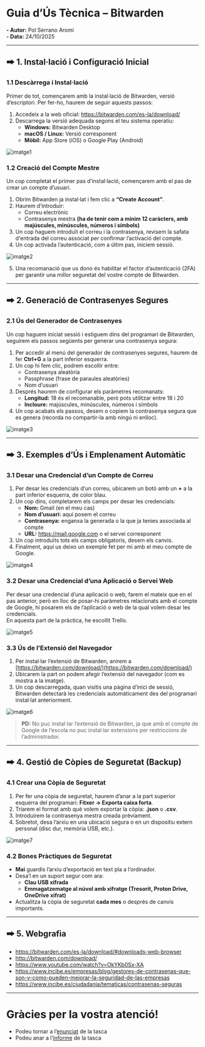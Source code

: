 # Guia d’Ús Tècnica – Bitwarden

**- Autor:** Pol Serrano Aromí  
**- Data:** 24/10/2025  

---

## 🠲 1. Instal·lació i Configuració Inicial

### 1.1 Descàrrega i Instal·lació
Primer de tot, començarem amb la instal·lació de Bitwarden, versió d’escriptori. Per fer-ho, haurem de seguir aquests passos:

1. Accedeix a la web oficial: https://bitwarden.com/es-la/download/  
2. Descarrega la versió adequada segons el teu sistema operatiu:
   - **Windows:** Bitwarden Desktop  
   - **macOS / Linux:** Versió corresponent  
   - **Mòbil:** App Store (iOS) o Google Play (Android)
     
![imatge1](/tasca_01/img/imatge_01.png)

### 1.2 Creació del Compte Mestre
Un cop completat el primer pas d’instal·lació, començarem amb el pas de crear un compte d’usuari.

1. Obrim Bitwarden ja instal·lat i fem clic a **“Create Account”**.  
2. Haurem d’introduir:
   - Correu electrònic  
   - Contrasenya mestra **(ha de tenir com a mínim 12 caràcters, amb majúscules, minúscules, números i símbols)**  
3. Un cop haguem introduït el correu i la contrasenya, revisem la safata d'entrada del correu associat per confirmar l’activació del compte.  
4. Un cop activada l’autenticació, com a últim pas, iniciem sessió.  

![imatge2](/tasca_01/img/imatge_02.png)

5. Una recomanació que us dono és habilitar el factor d’autenticació (2FA) per garantir una millor seguretat del vostre compte de Bitwarden.

---

## 🠲 2. Generació de Contrasenyes Segures

### 2.1 Ús del Generador de Contrasenyes
Un cop haguem iniciat sessió i estiguem dins del programari de Bitwarden, seguirem els passos següents per generar una contrasenya segura:

1. Per accedir al menú del generador de contrasenyes segures, haurem de fer **Ctrl+G** a la part inferior esquerra.  
2. Un cop hi fem clic, podrem escollir entre:
   - Contrasenya aleatòria  
   - Passphrase (frase de paraules aleatòries)  
   - Nom d’usuari  
3. Després haurem de configurar els paràmetres recomanats:
   - **Longitud:** 18 és el recomanable, però pots utilitzar entre 18 i 20  
   - **Incloure:** majúscules, minúscules, números i símbols  
4. Un cop acabats els passos, desem o copiem la contrasenya segura que es genera (recorda no compartir-la amb ningú ni enlloc).

![imatge3](/tasca_01/img/imatge_03.png)

---

## 🠲 3. Exemples d’Ús i Emplenament Automàtic

### 3.1 Desar una Credencial d’un Compte de Correu
1. Per desar les credencials d’un correu, ubicarem un botó amb un **+** a la part inferior esquerra, de color blau.  
2. Un cop dins, completarem els camps per desar les credencials:
   - **Nom:** Gmail (en el meu cas)  
   - **Nom d’usuari:** aquí posem el correu  
   - **Contrasenya:** enganxa la generada o la que ja tenies associada al compte  
   - **URL:** https://mail.google.com o el servei corresponent  
3. Un cop introduïts tots els camps obligatoris, desem els canvis.  
4. Finalment, aquí us deixo un exemple fet per mi amb el meu compte de Google.  

![imatge4](/tasca_01/img/imatge_04.png)

### 3.2 Desar una Credencial d’una Aplicació o Servei Web
Per desar una credencial d’una aplicació o web, farem el mateix que en el pas anterior, però en lloc de posar-hi paràmetres relacionats amb el compte de Google, hi posarem els de l’aplicació o web de la qual volem desar les credencials.  
En aquesta part de la pràctica, he escollit Trello.

![imatge5](/tasca_01/img/imatge_05.png)

### 3.3 Ús de l’Extensió del Navegador
1. Per instal·lar l’extensió de Bitwarden, anirem a [https://bitwarden.com/download/](https://bitwarden.com/download/)  
2. Ubicarem la part on podem afegir l’extensió del navegador (com es mostra a la imatge).  
3. Un cop descarregada, quan visitis una pàgina d’inici de sessió, Bitwarden detectarà les credencials automàticament des del programari instal·lat anteriorment.  

![imatge6](/tasca_01/img/imatge_06.png)

> **PD:** No puc instal·lar l’extensió de Bitwarden, ja que amb el compte de Google de l’escola no puc instal·lar extensions per restriccions de l’administrador.

---

## 🠲 4. Gestió de Còpies de Seguretat (Backup)

### 4.1 Crear una Còpia de Seguretat
1. Per fer una còpia de seguretat, haurem d’anar a la part superior esquerra del programari: **Fitxer → Exporta caixa forta**.  
2. Triarem el format amb què volem exportar la còpia: **.json** o **.csv**.  
3. Introduirem la contrasenya mestra creada prèviament.  
4. Sobretot, desa l’arxiu en una ubicació segura o en un dispositiu extern personal (disc dur, memòria USB, etc.).  

![imatge7](/tasca_01/img/imatge_07.png)

### 4.2 Bones Pràctiques de Seguretat
- **Mai** guardis l’arxiu d’exportació en text pla a l’ordinador.  
- Desa’l en un suport segur com ara:
  - **Clau USB xifrada**  
  - **Emmagatzematge al núvol amb xifratge (Tresorit, Proton Drive, OneDrive xifrat)**  
- Actualitza la còpia de seguretat **cada mes** o després de canvis importants.

---

## 🠲 5. Webgrafia

- https://bitwarden.com/es-la/download/#downloads-web-browser  
- http://bitwarden.com/download/  
- https://www.youtube.com/watch?v=OkYKb0Sx-XA
- https://www.incibe.es/empresas/blog/gestores-de-contrasenas-que-son-y-como-pueden-mejorar-la-seguridad-de-las-empresas
- https://www.incibe.es/ciudadania/tematicas/contrasenas-seguras

---

# Gràcies per la vostra atenció!

- Podeu tornar a l’[enunciat](/tasca_01/README.md) de la tasca  
- Podeu anar a l’[informe](/tasca_01/informe.md) de la tasca  



